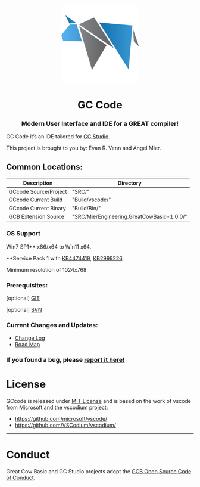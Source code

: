 <div id="GCcode-logo" align="center">
    <br />
    <img src="https://github.com/GreatCowBASIC/Corporate_Identity/blob/master/SRC/Logo/LogoSVG.svg" alt="GC Code Logo" width="210"/>
    <h1>GC Code</h1>
    <h3>Modern User Interface and IDE for a GREAT compiler!</h3>
</div>

GC Code it’s an IDE tailored for [GC Studio](https://github.com/GreatCowBASIC/GCstudio).

This project is brought to you by: Evan R. Venn and Angel Mier.

## Common Locations:

| Description | Directory |
| --- | --- |
| GCcode Source/Project | "SRC/" |
| GCcode Current Build | "Build/vscode/" |
| GCcode Current Binary | "Build/Bin/" |
| GCB Extension Source | "SRC/MierEngineering.GreatCowBasic-1.0.0/" |


### OS Support
Win7 SP1**  x86/x64 to Win11 x64.

**Service Pack 1 with [KB4474419](https://www.catalog.update.microsoft.com/Search.aspx?q=KB4474419), [KB2999226](https://www.catalog.update.microsoft.com/Search.aspx?q=KB2999226).

Minimum resolution of 1024x768

### Prerequisites:

[optional] [GIT](https://github.com/git-for-windows/git/releases/download/v2.35.1.windows.2/Git-2.35.1.2-64-bit.exe)

[optional] [SVN](https://osdn.net/projects/tortoisesvn/storage/1.14.1/Application/TortoiseSVN-1.14.1.29085-x64-svn-1.14.1.msi/)

### Current Changes and Updates:
- [Change Log](https://www.gcbasic.com/bugtracking/changelog_page.php)
- [Road Map](https://www.gcbasic.com/bugtracking/roadmap_page.php)

### If you found a bug, please [report it here!](https://www.gcbasic.com/bugtracking/bug_report_page.php)


# License

GCcode is released under [MIT License](https://github.com/GreatCowBASIC/GCstudio/blob/master/LicenseGCcode/LICENSE) and is based on the work of vscode from Microsoft and the vscodium project:
- https://github.com/microsoft/vscode/
- https://github.com/VSCodium/vscodium/

----
# Conduct

Great Cow Basic and GC Studio projects adopt the [GCB Open Source Code of Conduct](https://github.com/GreatCowBASIC/GCstudio/blob/master/CODE_OF_CONDUCT.md).

